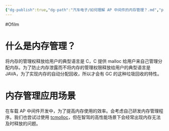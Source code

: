 ```yaml
---
{"dg-publish":true,"dg-path":"汽车电子/如何理解 AP 中间件的内存管理？.md","permalink":"/汽车电子/如何理解 AP 中间件的内存管理？/","created":"2022-07-21T23:09:21.000+08:00","updated":"2025-06-30T21:32:58.000+08:00"}
---
```


#Ofilm

# 什么是内存管理？

将内存的管理权释放给用户的典型语言是 C，C 提供 malloc 给用户来自己管理分配内存。为了防止内存泄露而不将内存的管理权限释放给用户的典型语言是 JAVA，为了实现内存的自动分配回收，所以才会有 GC 的这种垃圾回收的特性。

# 内存管理应用场景

在车载 AP 中间件开发中，为了提高内存使用的效率。会考虑自己研发内存管理程序。我们也尝试过使用 [tcmolloc](https://github.com/google/tcmalloc)，但在智驾的高性能场景下会经常出现内存无法及时释放的问题。

